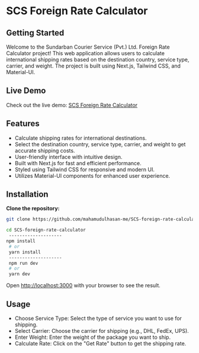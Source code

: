 # SCS Foreign Rate Calculator

## Getting Started

Welcome to the Sundarban Courier Service (Pvt.) Ltd. Foreign Rate Calculator project! This web application allows users to calculate international shipping rates based on the destination country, service type, carrier, and weight. The project is built using Next.js, Tailwind CSS, and Material-UI.

## Live Demo

Check out the live demo: [SCS Foreign Rate Calculator](https://scs-foreign-rate-calculator.vercel.app/)

## Features

- Calculate shipping rates for international destinations.
- Select the destination country, service type, carrier, and weight to get accurate shipping costs.
- User-friendly interface with intuitive design.
- Built with Next.js for fast and efficient performance.
- Styled using Tailwind CSS for responsive and modern UI.
- Utilizes Material-UI components for enhanced user experience.

## Installation

**Clone the repository:**

```bash
git clone https://github.com/mahamudulhasan-me/SCS-foreign-rate-calculator.git

cd SCS-foreign-rate-calculator
 --------------------
npm install
 # or
 yarn install
 --------------------
 npm run dev
 # or
 yarn dev
```

Open [http://localhost:3000](http://localhost:3000) with your browser to see the result.

## Usage

- Choose Service Type: Select the type of service you want to use for shipping.
- Select Carrier: Choose the carrier for shipping (e.g., DHL, FedEx, UPS).
- Enter Weight: Enter the weight of the package you want to ship.
- Calculate Rate: Click on the "Get Rate" button to get the shipping rate.
